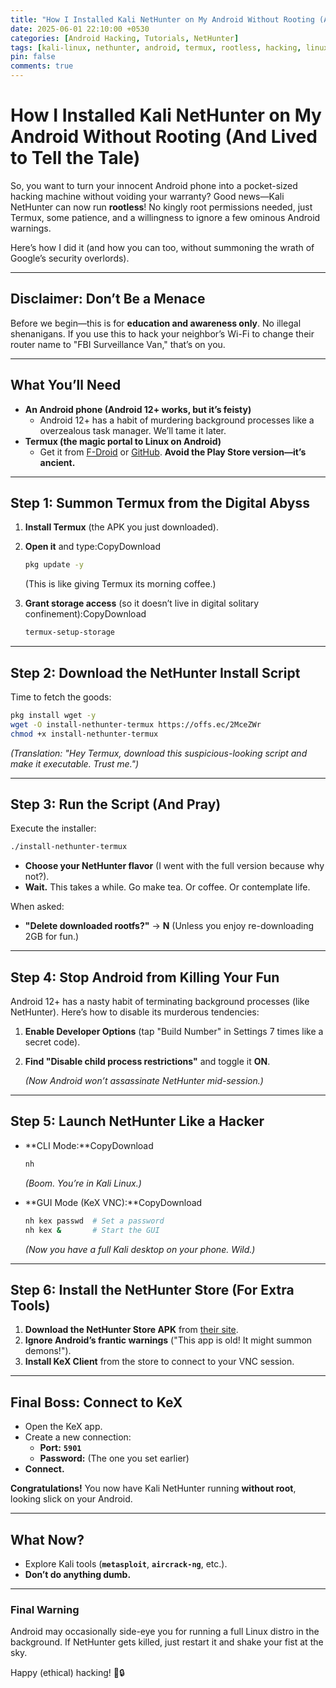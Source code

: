 ```yaml
---
title: "How I Installed Kali NetHunter on My Android Without Rooting (And Lived to Tell the Tale)"
date: 2025-06-01 22:10:00 +0530
categories: [Android Hacking, Tutorials, NetHunter]
tags: [kali-linux, nethunter, android, termux, rootless, hacking, linux-on-android]
pin: false
comments: true
---
```


# **How I Installed Kali NetHunter on My Android Without Rooting (And Lived to Tell the Tale)**

So, you want to turn your innocent Android phone into a pocket-sized hacking machine without voiding your warranty? Good news—Kali NetHunter can now run **rootless**! No kingly root permissions needed, just Termux, some patience, and a willingness to ignore a few ominous Android warnings.

Here’s how I did it (and how you can too, without summoning the wrath of Google’s security overlords).

---

## **Disclaimer: Don’t Be a Menace**

Before we begin—this is for **education and awareness only**. No illegal shenanigans. If you use this to hack your neighbor’s Wi-Fi to change their router name to "FBI Surveillance Van," that’s on you.

---

## **What You’ll Need**

- **An Android phone (Android 12+ works, but it’s feisty)**
    - Android 12+ has a habit of murdering background processes like a overzealous task manager. We’ll tame it later.
- **Termux (the magic portal to Linux on Android)**
    - Get it from [F-Droid](https://f-droid.org/packages/com.termux/) or [GitHub](https://github.com/termux/termux-app/releases). **Avoid the Play Store version—it’s ancient.**

---

## **Step 1: Summon Termux from the Digital Abyss**

1. **Install Termux** (the APK you just downloaded).
2. **Open it** and type:CopyDownload
    
    ```bash
    pkg update -y
    ```
    
    (This is like giving Termux its morning coffee.)
    
3. **Grant storage access** (so it doesn’t live in digital solitary confinement):CopyDownload
    
    ```bash
    termux-setup-storage
    ```
    

---

## **Step 2: Download the NetHunter Install Script**

Time to fetch the goods:

```bash
pkg install wget -y
wget -O install-nethunter-termux https://offs.ec/2MceZWr
chmod +x install-nethunter-termux
```

*(Translation: "Hey Termux, download this suspicious-looking script and make it executable. Trust me.")*

---

## **Step 3: Run the Script (And Pray)**

Execute the installer:

```bash
./install-nethunter-termux
```

- **Choose your NetHunter flavor** (I went with the full version because why not?).
- **Wait.** This takes a while. Go make tea. Or coffee. Or contemplate life.

When asked:

- **"Delete downloaded rootfs?"** → **N** (Unless you enjoy re-downloading 2GB for fun.)

---

## **Step 4: Stop Android from Killing Your Fun**

Android 12+ has a nasty habit of terminating background processes (like NetHunter). Here’s how to disable its murderous tendencies:

1. **Enable Developer Options** (tap "Build Number" in Settings 7 times like a secret code).
2. **Find "Disable child process restrictions"** and toggle it **ON**.
    
    *(Now Android won’t assassinate NetHunter mid-session.)*
    

---

## **Step 5: Launch NetHunter Like a Hacker**

- **CLI Mode:**CopyDownload
    
    ```bash
    nh
    ```
    
    *(Boom. You’re in Kali Linux.)*
    
- **GUI Mode (KeX VNC):**CopyDownload
    
    ```bash
    nh kex passwd  # Set a password
    nh kex &       # Start the GUI
    ```
    
    *(Now you have a full Kali desktop on your phone. Wild.)*
    

---

## **Step 6: Install the NetHunter Store (For Extra Tools)**

1. **Download the NetHunter Store APK** from [their site](https://store.nethunter.com/).
2. **Ignore Android’s frantic warnings** ("This app is old! It might summon demons!").
3. **Install KeX Client** from the store to connect to your VNC session.

---

## **Final Boss: Connect to KeX**

- Open the KeX app.
- Create a new connection:
    - **Port:** **`5901`**
    - **Password:** (The one you set earlier)
- **Connect.**

**Congratulations!** You now have Kali NetHunter running **without root**, looking slick on your Android.

---

## **What Now?**

- Explore Kali tools (**`metasploit`**, **`aircrack-ng`**, etc.).
- **Don’t do anything dumb.**

---

### **Final Warning**

Android may occasionally side-eye you for running a full Linux distro in the background. If NetHunter gets killed, just restart it and shake your fist at the sky.

Happy (ethical) hacking! 🚀🔒
